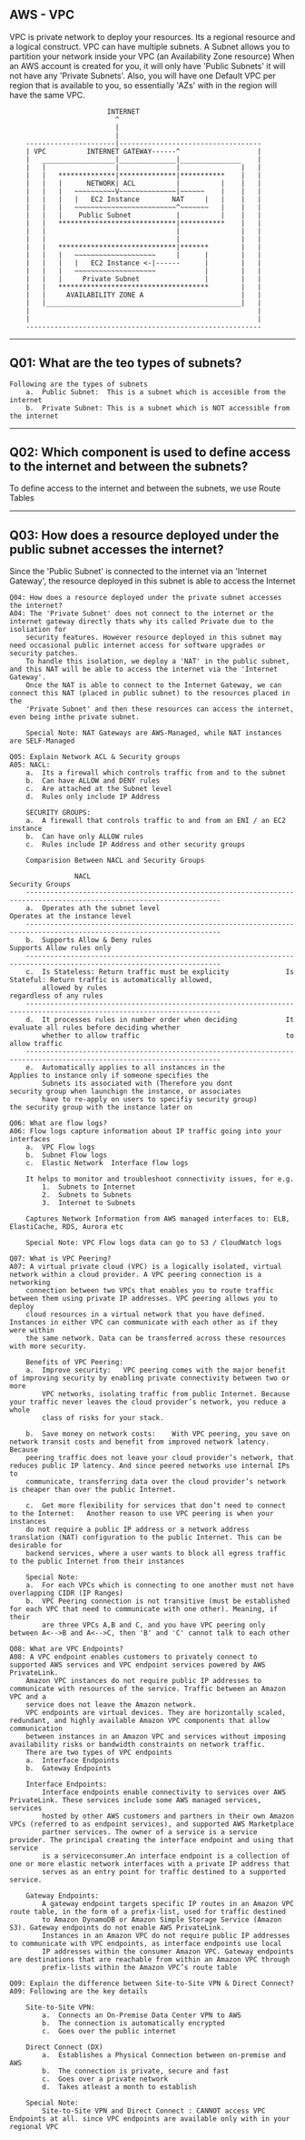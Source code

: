 AWS - VPC
-----------------------------------------------------------------------------------------------------------------------------------------------------------
VPC is private network to deploy your resources. Its a regional resource and a logical construct.
VPC can have multiple subnets. A Subnet allows you to partition your network inside your VPC (an Availability Zone resource)
When an AWS account is created for you, it will only have 'Public Subnets' it will not have any 'Private Subnets'. Also, you will have one Default VPC per 
region that is available to you, so essentially 'AZs' with in the region will have the same VPC.



                            INTERNET
                              ^
                              |
                              |
        ----------------------|-----------------------------------
        | VPC          INTERNET GATEWAY------^                   |
        |   __________________|______________|_______________    |
        |   |                 |              |               |   |
        |   |   **************|**************|***********    |   |
        |   |   |      NETWORK| ACL          |          |    |   |
        |   |   |   ~~~~~~~~~~V~~~~~~~~~~~~~~|~~~~~~    |    |   |
        |   |   |   |   EC2 Instance        NAT     |   |    |   |
        |   |   |   ~~~~~~~~~~~~~~~~~~~~~~~~~^~~~~~~~   |    |   |
        |   |   |    Public Subnet           |          |    |   |
        |   |   *****************************|***********    |   |
        |   |                                |               |   |
        |   |                                |               |   |
        |   |   *****************************|*******        |   |
        |   |   |   ~~~~~~~~~~~~~~~~~~~~     |      |        |   |
        |   |   |   |   EC2 Instance <-|------      |        |   |
        |   |   |   ~~~~~~~~~~~~~~~~~~~~            |        |   |
        |   |   |     Private Subnet                |        |   |
        |   |   *************************************        |   |
        |   |     AVAILABILITY ZONE A                        |   |
        |   |________________________________________________|   |
        |                                                        |
        |                                                        |
        ----------------------------------------------------------

-----------------------------------------------------------------------------------------------------------------------------------------------------------
Q01: What are the teo types of subnets?
-----------------------------------------------------------------------------------------------------------------------------------------------------------
    Following are the types of subnets
        a.  Public Subnet:  This is a subnet which is accesible from the internet
        b.  Private Subnet: This is a subnet which is NOT accessible from the internet

-----------------------------------------------------------------------------------------------------------------------------------------------------------
Q02: Which component is used to define access to the internet and between the subnets?
-----------------------------------------------------------------------------------------------------------------------------------------------------------
To define access to the internet and between the subnets, we use Route Tables

-----------------------------------------------------------------------------------------------------------------------------------------------------------
Q03: How does a resource deployed under the public subnet accesses the internet?
-----------------------------------------------------------------------------------------------------------------------------------------------------------
Since the 'Public Subnet' is connected to the internet via an 'Internet Gateway', the resource deployed in this subnet is able to access the Internet
    
    Q04: How does a resource deployed under the private subnet accesses the internet?
    A04: The 'Private Subnet' does not connect to the internet or the internet gateway directly thats why its called Private due to the isoliation for 
        security features. However resource deployed in this subnet may need occasional public internet access for software upgrades or security patches.
        To handle this isolation, we deploy a 'NAT' in the public subnet, and this NAT will be able to access the internet via the 'Internet Gateway'.
        Once the NAT is able to connect to the Internet Gateway, we can connect this NAT (placed in public subnet) to the resources placed in the 
        'Private Subnet' and then these resources can access the internet, even being inthe private subnet.

        Special Note: NAT Gateways are AWS-Managed, while NAT instances are SELF-Managed
    
    Q05: Explain Network ACL & Security groups
    A05: NACL: 
        a.  Its a firewall which controls traffic from and to the subnet
        b.  Can have ALLOW and DENY rules
        c.  Are attached at the Subnet level
        d.  Rules only include IP Address
    
        SECURITY GROUPS:
        a.  A firewall that controls traffic to and from an ENI / an EC2 instance
        b.  Can have only ALLOW rules
        c.  Rules include IP Address and other security groups

        Comparision Between NACL and Security Groups

                    NACL                                                            Security Groups
        ----------------------------------------------------------------------------------------------------------------------
        a.  Operates ath the subnet level                               Operates at the instance level
        ----------------------------------------------------------------------------------------------------------------------
        b.  Supports Allow & Deny rules                                 Supports Allow rules only
        ----------------------------------------------------------------------------------------------------------------------
        c.  Is Stateless: Return traffic must be explicity              Is Stateful: Return traffic is automatically allowed,
            allowed by rules                                            regardless of any rules
        ----------------------------------------------------------------------------------------------------------------------    
        d.  It processes rules in number order when deciding            It evaluate all rules before deciding whether
            whether to allow traffic                                    to allow traffic
        ----------------------------------------------------------------------------------------------------------------------    
        e.  Automatically applies to all instances in the               Applies to instance only if someone specifies the 
            Subnets its associated with (Therefore you dont             security group when launchign the instance, or associates
            have to re-apply on users to specifiy security group)       the security group with the instance later on
    
    Q06: What are flow logs?
    A06: Flow logs capture information about IP traffic going into your interfaces
        a.  VPC Flow logs
        b.  Subnet Flow logs
        c.  Elastic Network  Interface flow logs

        It helps to monitor and troubleshoot connectivity issues, for e.g.
            1.  Subnets to Internet
            2.  Subnets to Subnets
            3.  Internet to Subnets
        
        Captures Network Information from AWS managed interfaces to: ELB, ElastiCache, RDS, Aurora etc

        Special Note: VPC Flow logs data can go to S3 / CloudWatch logs
    
    Q07: What is VPC Peering?
    A07: A virtual private cloud (VPC) is a logically isolated, virtual network within a cloud provider. A VPC peering connection is a networking 
        connection between two VPCs that enables you to route traffic between them using private IP addresses. VPC peering allows you to deploy 
        cloud resources in a virtual network that you have defined. Instances in either VPC can communicate with each other as if they were within 
        the same network. Data can be transferred across these resources with more security.

        Benefits of VPC Peering:
        a.  Improve security:	VPC peering comes with the major benefit of improving security by enabling private connectivity between two or more 
            VPC networks, isolating traffic from public Internet. Because your traffic never leaves the cloud provider’s network, you reduce a whole 
            class of risks for your stack.

        b.  Save money on network costs:	With VPC peering, you save on network transit costs and benefit from improved network latency. Because 
        peering traffic does not leave your cloud provider’s network, that reduces public IP latency. And since peered networks use internal IPs to 
        communicate, transferring data over the cloud provider’s network is cheaper than over the public Internet.

        c.  Get more flexibility for services that don’t need to connect to the Internet:	Another reason to use VPC peering is when your instances 
        do not require a public IP address or a network address translation (NAT) configuration to the public Internet. This can be desirable for 
        backend services, where a user wants to block all egress traffic to the public Internet from their instances

        Special Note:
        a.  For each VPCs which is connecting to one another must not have overlapping CIDR (IP Ranges)
        b.  VPC Peering connection is not transitive (must be established for each VPC that need to communicate with one other). Meaning, if their 
            are three VPCs A,B and C, and you have VPC peering only between A<-->B and A<-->C, then 'B' and 'C' cannot talk to each other 
    
    Q08: What are VPC Endpoints?
    A08: A VPC endpoint enables customers to privately connect to supported AWS services and VPC endpoint services powered by AWS PrivateLink.
        Amazon VPC instances do not require public IP addresses to communicate with resources of the service. Traffic between an Amazon VPC and a 
        service does not leave the Amazon network.
        VPC endpoints are virtual devices. They are horizontally scaled, redundant, and highly available Amazon VPC components that allow communication 
        between instances in an Amazon VPC and services without imposing availability risks or bandwidth constraints on network traffic. 
        There are two types of VPC endpoints
        a.  Interface Endpoints
        b.  Gateway Endpoints

        Interface Endpoints:
            Interface endpoints enable connectivity to services over AWS PrivateLink. These services include some AWS managed services, services 
            hosted by other AWS customers and partners in their own Amazon VPCs (referred to as endpoint services), and supported AWS Marketplace 
            partner services. The owner of a service is a service provider. The principal creating the interface endpoint and using that service 
            is a serviceconsumer.An interface endpoint is a collection of one or more elastic network interfaces with a private IP address that 
            serves as an entry point for traffic destined to a supported service.
        
        Gateway Endpoints:
            A gateway endpoint targets specific IP routes in an Amazon VPC route table, in the form of a prefix-list, used for traffic destined 
            to Amazon DynamoDB or Amazon Simple Storage Service (Amazon S3). Gateway endpoints do not enable AWS PrivateLink.
            Instances in an Amazon VPC do not require public IP addresses to communicate with VPC endpoints, as interface endpoints use local 
            IP addresses within the consumer Amazon VPC. Gateway endpoints are destinations that are reachable from within an Amazon VPC through 
            prefix-lists within the Amazon VPC’s route table
    
    Q09: Explain the difference between Site-to-Site VPN & Direct Connect?
    A09: Following are the key details

        Site-to-Site VPN:
            a.  Connects an On-Premise Data Center VPN to AWS
            b.  The connection is automatically encrypted
            c.  Goes over the public internet
        
        Direct Connect (DX)
            a.  Establishes a Physical Connection between on-premise and AWS
            b.  The connection is private, secure and fast
            c.  Goes over a private network
            d.  Takes atleast a month to establish
        
        Special Note:
            Site-to-Site VPN and Direct Connect : CANNOT access VPC Endpoints at all. since VPC endpoints are available only with in your regional VPC